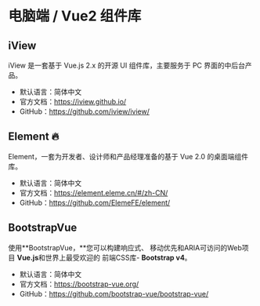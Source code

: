 # 电脑端 / Vue2 组件库

## iView

iView 是一套基于 Vue.js 2.x 的开源 UI 组件库，主要服务于 PC 界面的中后台产品。

- 默认语言：简体中文
- 官方文档：https://iview.github.io/
- GitHub：https://github.com/iview/iview/

## Element 🔥

Element，一套为开发者、设计师和产品经理准备的基于 Vue 2.0 的桌面端组件库。

- 默认语言：简体中文
- 官方文档：https://element.eleme.cn/#/zh-CN/
- GitHub：https://github.com/ElemeFE/element/

## BootstrapVue

使用**BootstrapVue，**您可以构建响应式、 移动优先和ARIA可访问的Web项目 **Vue.js**和世界上最受欢迎的 前端CSS库- **Bootstrap v4**。

- 默认语言：简体中文
- 官方文档：https://bootstrap-vue.org/
- GitHub：https://github.com/bootstrap-vue/bootstrap-vue/
